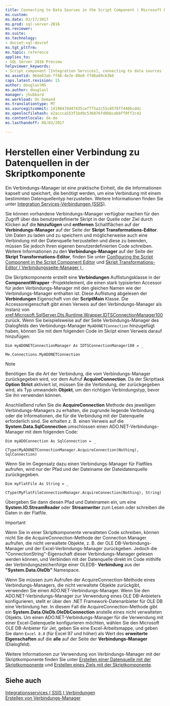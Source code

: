 ```yaml
---
title: Connecting to Data Sources in the Script Component | Microsoft Docs
ms.custom: 
ms.date: 03/17/2017
ms.prod: sql-server-2016
ms.reviewer: 
ms.suite: 
ms.technology:
- docset-sql-devref
ms.tgt_pltfrm: 
ms.topic: reference
applies_to:
- SQL Server 2016 Preview
helpviewer_keywords:
- Script component [Integration Services], connecting to data sources
ms.assetid: 96de63ab-ff48-4e7e-89e0-ffd6a89c63b6
caps.latest.revision: 15
author: douglaslMS
ms.author: douglasl
manager: jhubbard
ms.workload: On Demand
ms.translationtype: MT
ms.sourcegitcommit: 1419847dd47435cef775a2c55c0578ff4406cddc
ms.openlocfilehash: e2accca553f1bd9c536076fd0bbcebbff0ff2c42
ms.contentlocale: de-de
ms.lasthandoff: 08/03/2017

---
```

# <a name="connecting-to-data-sources-in-the-script-component"></a>Herstellen einer Verbindung zu Datenquellen in der Skriptkomponente 
  Ein Verbindungs-Manager ist eine praktische Einheit, die die Informationen kapselt und speichert, die benötigt werden, um eine Verbindung mit einem bestimmten Datenquellentyp herzustellen. Weitere Informationen finden Sie unter [Integration Services-Verbindungen &#40;SSIS&#41;](../../../integration-services/connection-manager/integration-services-ssis-connections.md).  
  
 Sie können vorhandene Verbindungs-Manager verfügbar machen für den Zugriff über das benutzerdefinierte Skript in der Quelle oder Ziel durch Klicken auf die **hinzufügen** und **entfernen** Schaltflächen auf der **Verbindungs-Manager** auf der Seite der **Skript Transformations-Editor**. Um Daten zu laden und zu speichern und möglicherweise auch eine Verbindung mit der Datenquelle herzustellen und diese zu beenden, müssen Sie jedoch Ihren eigenen benutzerdefinierten Code schreiben. Weitere Informationen zu den **Verbindungs-Manager** auf der Seite der **Skript Transformations-Editor**, finden Sie unter [Configuring the Script Component in the Script Component Editor](../../../integration-services/extending-packages-scripting/data-flow-script-component/configuring-the-script-component-in-the-script-component-editor.md) und [Skript Transformations-Editor &#40; Verbindungsseite-Manager &#41; ](../../../integration-services/data-flow/transformations/script-transformation-editor-connection-managers-page.md).  
  
 Die Skriptkomponente erstellt eine **Verbindungen** Auflistungsklasse in der **ComponentWrapper** -Projektelement, die einen stark typisierten Accessor für jeden Verbindungs-Manager mit den gleichen Namen wie der Verbindungs-Manager enthalten ist. Diese Auflistung abgelesen der **Verbindungen** Eigenschaft von der **ScriptMain** Klasse. Die Accessoreigenschaft gibt einen Verweis auf den Verbindungs-Manager als Instanz von <xref:Microsoft.SqlServer.Dts.Runtime.Wrapper.IDTSConnectionManager100> zurück. Wenn Sie beispielsweise auf der Seite Verbindungs-Manager des Dialogfelds den Verbindungs-Manager `MyADONETConnection` hinzugefügt haben, können Sie mit dem folgenden Code im Skript einen Verweis darauf hinzufügen:  
  
 `Dim myADONETConnectionManager As IDTSConnectionManager100 = _`  
  
 `Me.Connections.MyADONETConnection`  
  
> [!NOTE]  
>  Benötigen Sie die Art der Verbindung, die vom Verbindungs-Manager zurückgegeben wird, vor dem Aufruf **AcquireConnection**. Da der Skripttask **Option Strict** aktiviert ist, müssen Sie die Verbindung, der zurückgegeben wird, als Typ umwandeln **Objekt**, um den richtigen Verbindungstyp, bevor Sie ihn verwenden können.  
  
 Anschließend rufen Sie die **AcquireConnection** Methode des jeweiligen Verbindungs-Managers zu erhalten, die zugrunde liegende Verbindung oder die Informationen, die für die Verbindung mit der Datenquelle erforderlich sind. Sie erhalten z. B. einen Verweis auf die **System.Data.SqlConnection** umschlossen einen ADO.NET-Verbindungs-Manager mit dem folgenden Code:  
  
 `Dim myADOConnection As SqlConnection = _`  
  
 `CType(MyADONETConnectionManager.AcquireConnection(Nothing), SqlConnection)`  
  
 Wenn Sie im Gegensatz dazu einen Verbindungs-Manager für Flatfiles aufrufen, wird nur der Pfad und der Dateiname der Dateidatenquelle zurückgegeben.  
  
 `Dim myFlatFile As String = _`  
  
 `CType(MyFlatFileConnectionManager.AcquireConnection(Nothing), String)`  
  
 Übergeben Sie dann diesen Pfad und Dateinamen ein, um eine **System.IO.StreamReader** oder **Streamwriter** zum Lesen oder schreiben die Daten in der Flatfile.  
  
> [!IMPORTANT]  
>  Wenn Sie in einer Skriptkomponente verwalteten Code schreiben, können nicht Sie die AcquireConnection-Methode der Connection Manager aufrufen, die nicht verwaltete Objekte, z. B. der OLE DB-Verbindungs-Manager und der Excel-Verbindungs-Manager zurückgeben. Jedoch die "ConnectionString"-Eigenschaft dieser Verbindungs-Manager gelesen werden können, und Verbinden mit der Datenquelle direkt im Code mithilfe der Verbindungszeichenfolge einer OLEDB- **Verbindung** aus der **"System.Data.OleDb"** Namespace.  
>   
>  Wenn Sie müssen zum Aufrufen der AcquireConnection-Methode eines Verbindungs-Managers, die nicht verwaltete Objekte zurückgibt, verwenden Sie einen ADO.NET-Verbindungs-Manager. Wenn Sie den ADO.NET-Verbindungs-Manager zur Verwendung eines OLE DB-Anbieters konfigurieren, stellt er über den .NET Framework-Datenanbieter für OLE DB eine Verbindung her. In diesem Fall die AcquireConnection-Methode gibt ein **System.Data.OleDb.OleDbConnection** anstelle eines nicht verwalteten Objekts. Um einen ADO.NET-Verbindungs-Manager für die Verwendung mit einer Excel-Datenquelle konfigurieren möchten, wählen Sie den Microsoft OLE DB-Anbieter für Jet, geben Sie eine Excel-Arbeitsmappe, und geben Sie dann `Excel 8.0` (für Excel 97 und höher) als Wert des **erweiterte Eigenschaften** auf die **alle** auf der Seite der **Verbindungs-Manager** (Dialogfeld).  
  
 Weitere Informationen zur Verwendung von Verbindungs-Manager mit der Skriptkomponente finden Sie unter [Erstellen einer Datenquelle mit der Skriptkomponente](../../../integration-services/extending-packages-scripting-data-flow-script-component-types/creating-a-source-with-the-script-component.md) und [Erstellen eines Ziels mit der Skriptkomponente](../../../integration-services/extending-packages-scripting-data-flow-script-component-types/creating-a-destination-with-the-script-component.md).  
  
## <a name="see-also"></a>Siehe auch  
 [Integrationsservices &#40; SSIS &#41; Verbindungen](../../../integration-services/connection-manager/integration-services-ssis-connections.md)   
 [Erstellen von Verbindungs-Manager](http://msdn.microsoft.com/library/6ca317b8-0061-4d9d-b830-ee8c21268345)  
  
  

